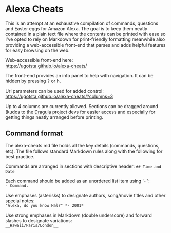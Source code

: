 # Alexa Cheats
This is an attempt at an exhaustive compilation of commands, questions and Easter eggs for Amazon Alexa. The goal is to keep them neatly contained in a plain text file where the contents can be printed with ease so I've opted to rely on Markdown for print-friendly formatting meanwhile also providing a web-accessible front-end that parses and adds helpful features for easy browsing on the web.

Web-accessible front-end here:  
https://ugotsta.github.io/alexa-cheats/

The front-end provides an info panel to help with navigation. It can be hidden by pressing <kbd>?</kbd> or <kbd>h</kbd>.

Url parameters can be used for added control:  
https://ugotsta.github.io/alexa-cheats/?columns=3

Up to 4 columns are currently allowed. Sections can be dragged around (kudos to the [Dragula](https://bevacqua.github.io/dragula/) project devs for easier access and especially for getting things neatly arranged before printing.

## Command format
The alexa-cheats.md file holds all the key details (commands, questions, etc). The file follows standard Markdown rules along with the following for best practice.

Commands are arranged in sections with descriptive header:
`## Time and Date`

Each command should be added as an unordered list item using '- ':  
`- Command.`

Use emphases (asterisks) to designate authors, song/movie titles and other special notes:  
`"Alexa, do you know Hal?" *- 2001*`

Use strong emphases in Markdown (double underscore) and forward slashes to designate variations:  
`__Hawaii/Paris/London__`
